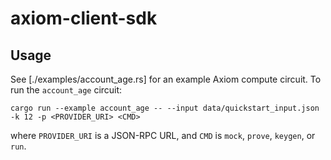 # axiom-client-sdk

## Usage

See [./examples/account_age.rs] for an example Axiom compute circuit. To run the `account_age` circuit:

```
cargo run --example account_age -- --input data/quickstart_input.json -k 12 -p <PROVIDER_URI> <CMD>
```

where `PROVIDER_URI` is a JSON-RPC URL, and `CMD` is `mock`, `prove`, `keygen`, or `run`.